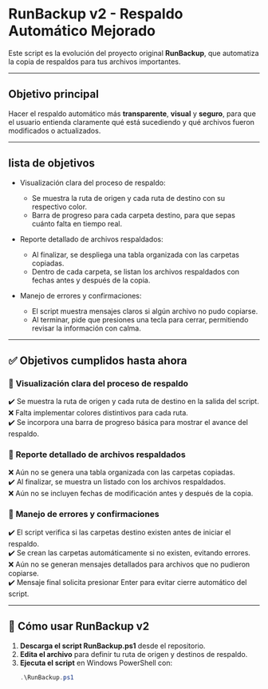# RunBackup v2 - Respaldo Automático Mejorado

Este script es la evolución del proyecto original **RunBackup**, que automatiza la copia de respaldos para tus archivos importantes.

---

## Objetivo principal

Hacer el respaldo automático más **transparente**, **visual** y **seguro**, para que el usuario entienda claramente qué está sucediendo y qué archivos fueron modificados o actualizados.

---

## lista de objetivos

- Visualización clara del proceso de respaldo:
  - Se muestra la ruta de origen y cada ruta de destino con su respectivo color.
  - Barra de progreso para cada carpeta destino, para que sepas cuánto falta en tiempo real.
  
- Reporte detallado de archivos respaldados:
  - Al finalizar, se despliega una tabla organizada con las carpetas copiadas.
  - Dentro de cada carpeta, se listan los archivos respaldados con fechas antes y después de la copia.
  
- Manejo de errores y confirmaciones:
  - El script muestra mensajes claros si algún archivo no pudo copiarse.
  - Al terminar, pide que presiones una tecla para cerrar, permitiendo revisar la información con calma.

---

## ✅ Objetivos cumplidos hasta ahora  

### 📌 **Visualización clara del proceso de respaldo**  
✔️ Se muestra la ruta de origen y cada ruta de destino en la salida del script.  
❌ Falta implementar colores distintivos para cada ruta.  
✔️ Se incorpora una barra de progreso básica para mostrar el avance del respaldo.  

### 📌 **Reporte detallado de archivos respaldados**  
❌ Aún no se genera una tabla organizada con las carpetas copiadas.  
✔️ Al finalizar, se muestra un listado con los archivos respaldados.  
❌ Aún no se incluyen fechas de modificación antes y después de la copia.  

### 📌 **Manejo de errores y confirmaciones**  
✔️ El script verifica si las carpetas destino existen antes de iniciar el respaldo.  
✔️ Se crean las carpetas automáticamente si no existen, evitando errores.  
❌ Aún no se generan mensajes detallados para archivos que no pudieron copiarse.  
✔️ Mensaje final solicita presionar Enter para evitar cierre automático del script.  

---


## 🚀 Cómo usar RunBackup v2  

1. **Descarga el script RunBackup.ps1** desde el repositorio.  
2. **Edita el archivo** para definir tu ruta de origen y destinos de respaldo.  
3. **Ejecuta el script** en Windows PowerShell con:  
   ```powershell
   .\RunBackup.ps1

